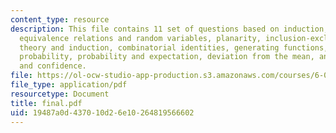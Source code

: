 ```yaml
---
content_type: resource
description: This file contains 11 set of questions based on induction, state machines,
  equivalence relations and random variables, planarity, inclusion-exclusion, number
  theory and induction, combinatorial identities, generating functions, conditional
  probability, probability and expectation, deviation from the mean, and estimation
  and confidence.
file: https://ol-ocw-studio-app-production.s3.amazonaws.com/courses/6-042j-mathematics-for-computer-science-fall-2005/19487a0d437010d26e10264819566602_final.pdf
file_type: application/pdf
resourcetype: Document
title: final.pdf
uid: 19487a0d-4370-10d2-6e10-264819566602
---
```

